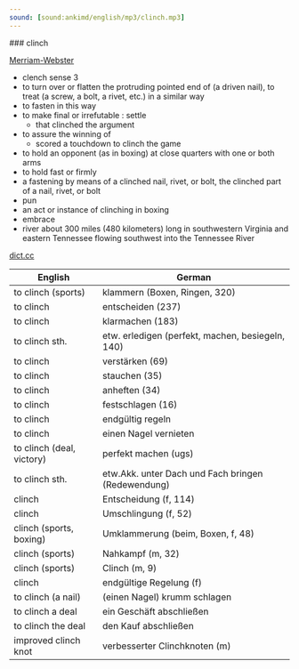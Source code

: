```yaml
---
sound: [sound:ankimd/english/mp3/clinch.mp3]
---
```


\### clinch

[Merriam-Webster](https://www.merriam-webster.com/dictionary/clinch)

- clench sense 3
- to turn over or flatten the protruding pointed end of (a driven nail), to treat (a screw, a bolt, a rivet, etc.) in a similar way
- to fasten in this way
- to make final or irrefutable : settle
    - that clinched the argument
- to assure the winning of
    - scored a touchdown to clinch the game
- to hold an opponent (as in boxing) at close quarters with one or both arms
- to hold fast or firmly
- a fastening by means of a clinched nail, rivet, or bolt, the clinched part of a nail, rivet, or bolt
- pun
- an act or instance of clinching in boxing
- embrace
- river about 300 miles (480 kilometers) long in southwestern Virginia and eastern Tennessee flowing southwest into the Tennessee River

[dict.cc](https://www.dict.cc/clinch)

| English        | German       |
| -------------- | ------------ |
| to clinch (sports) | klammern (Boxen, Ringen, 320) |
| to clinch | entscheiden (237) |
| to clinch | klarmachen (183) |
| to clinch sth. | etw. erledigen (perfekt, machen, besiegeln, 140) |
| to clinch | verstärken (69) |
| to clinch | stauchen (35) |
| to clinch | anheften (34) |
| to clinch | festschlagen (16) |
| to clinch | endgültig regeln |
| to clinch | einen Nagel vernieten |
| to clinch (deal, victory) | perfekt machen (ugs) |
| to clinch sth. | etw.Akk. unter Dach und Fach bringen (Redewendung) |
| clinch | Entscheidung (f, 114) |
| clinch | Umschlingung (f, 52) |
| clinch (sports, boxing) | Umklammerung (beim, Boxen, f, 48) |
| clinch (sports) | Nahkampf (m, 32) |
| clinch (sports) | Clinch (m, 9) |
| clinch | endgültige Regelung (f) |
| to clinch (a nail) | (einen Nagel) krumm schlagen |
| to clinch a deal | ein Geschäft abschließen |
| to clinch the deal | den Kauf abschließen |
| improved clinch knot | verbesserter Clinchknoten (m) |
